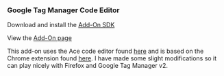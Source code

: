 ### Google Tag Manager Code Editor

Download and install the [Add-On SDK](https://developer.mozilla.org/en-US/Add-ons/SDK/Tutorials/Installation)

View the [Add-On page](https://addons.mozilla.org/en-US/firefox/addon/gtm-code-editor/)

This add-on uses the Ace code editor found [here](http://ace.c9.io/#nav=about) and is based on the Chrome extension found [here](https://chrome.google.com/webstore/detail/code-editor-for-gtm/nolgbicpmekdflgalbbljkplmgabjmdm). I have made some slight modifications so it can play nicely with Firefox and Google Tag Manager v2.